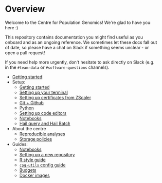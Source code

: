 # Overview

Welcome to the Centre for Population Genomics! We're glad to have you here :)

This repository contains documentation you might find useful as you onboard and as an ongoing reference. We sometimes let these docs fall out of date, so please have a chat on Slack if something seems unclear - or open a pull request!

If you need help more urgently, don't hesitate to ask directly on Slack (e.g. in
the `#team-data` or `#software-questions` channels).

- [Getting started](getting_started.md)
- Setup:
    - [Getting started](getting_started.md)
    - [Setting up your terminal](terminal.md)
    - [Setting up certificates from ZScaler](zscaler.md)
    - [Git + Github](git.md)
    - [Python](python.md)
    - [Setting up code editors](code_editors.md)
    - [Notebooks](notebooks.md)
    - [Hail query and Hail Batch](hail.md)
- About the centre
    - [Reproducible analyses](reproducible_analyses.md)
    - [Storage policies](storage_policies/README.md)
- Guides:
    - [Notebooks](notebooks.md)
    - [Setting up a new repository](new_repository.md)
    - [R style guide](r_style_guide.md)
    - [`cpg-utils` config guide](cpg_utils_config.md)
    - [Budgets](budgets.md)
    - [Docker images](docker_images.rst)
